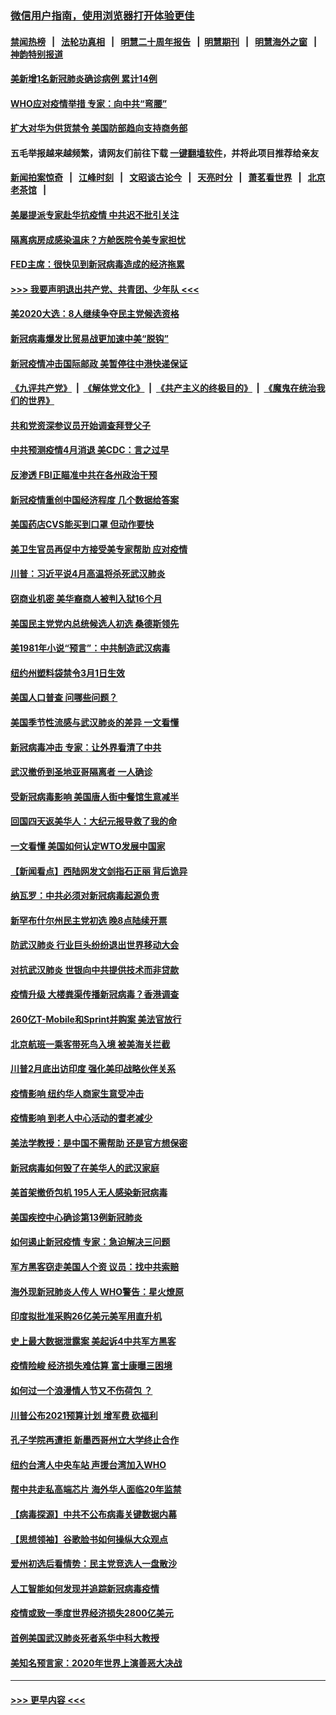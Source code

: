 ### [微信用户指南，使用浏览器打开体验更佳](https://github.com/gfw-breaker/banned-news1/blob/master/indexes/wechat-guide.md?t=0)
#### [禁闻热榜](热点新闻.md?t=0)  &nbsp;&nbsp;|&nbsp;&nbsp; [法轮功真相](https://github.com/gfw-breaker/truth/blob/master/README.md?t=0) &nbsp;&nbsp;|&nbsp;&nbsp; [明慧二十周年报告](https://github.com/gfw-breaker/mh-reports/blob/master/README.md?t=0) &nbsp;&nbsp;|&nbsp;&nbsp;[明慧期刊](https://github.com/gfw-breaker/mh-qikan) &nbsp;&nbsp;|&nbsp;&nbsp; [明慧海外之窗](https://github.com/gfw-breaker/mh-news/blob/master/README.md?t=0) &nbsp;&nbsp;|&nbsp;&nbsp; [神韵特别报道](https://github.com/gfw-breaker/mh-news/blob/master/shenyun.md?t=0)
#### [美新增1名新冠肺炎确诊病例 累计14例](../pages/nsc412/n11864893.md?t=02131333) 
#### [WHO应对疫情举措 专家：向中共“弯腰”](../pages/nsc412/n11864727.md?t=02131333) 
#### [扩大对华为供货禁令 美国防部趋向支持商务部](../pages/nsc412/n11864773.md?t=02131333) 
#### 五毛举报越来越频繁，请网友们前往下载 [一键翻墙软件](https://github.com/gfw-breaker/ssr-accounts)，并将此项目推荐给亲友
#### [新闻拍案惊奇](https://github.com/gfw-breaker/banned-news1/blob/master/pages/link4.md) &nbsp;&nbsp;|&nbsp;&nbsp; [江峰时刻](https://github.com/gfw-breaker/banned-news1/blob/master/pages/link4.md) &nbsp;&nbsp;|&nbsp;&nbsp; [文昭谈古论今](https://github.com/gfw-breaker/banned-news1/blob/master/pages/link4.md) &nbsp;&nbsp;|&nbsp;&nbsp; [天亮时分](https://github.com/gfw-breaker/banned-news1/blob/master/pages/link4.md) &nbsp;&nbsp;|&nbsp;&nbsp; [萧茗看世界](https://github.com/gfw-breaker/banned-news1/blob/master/pages/link4.md) &nbsp;&nbsp;|&nbsp;&nbsp; [北京老茶馆](https://github.com/gfw-breaker/banned-news1/blob/master/pages/link4.md) &nbsp;&nbsp;|&nbsp;&nbsp; 
#### [美屡提派专家赴华抗疫情 中共迟不批引关注](../pages/nsc412/n11864719.md?t=02131333) 
#### [隔离病房成感染温床？方舱医院令美专家担忧](../pages/nsc412/n11864575.md?t=02131333) 
#### [FED主席：很快见到新冠病毒造成的经济拖累](../pages/nsc412/n11864507.md?t=02131333) 
#### [>>> 我要声明退出共产党、共青团、少年队 <<<](https://github.com/begood0513/goodnews/blob/master/quit/letter.md) 
#### [美2020大选：8人继续争夺民主党候选资格](../pages/nsc412/n11864327.md?t=02131333) 
#### [新冠病毒爆发比贸易战更加速中美“脱钩”](../pages/nsc412/n11864470.md?t=02131333) 
#### [新冠疫情冲击国际邮政 美暂停往中港快递保证](../pages/nsc412/n11864207.md?t=02131333) 
#### [《九评共产党》](https://github.com/begood0513/9ping.md/blob/master/README.md) &nbsp;|&nbsp; [《解体党文化》](../../../../jtdwh.md/blob/master/README.md)  &nbsp;|&nbsp; [《共产主义的终极目的》](../../../../gczydzjmd.md/blob/master/README.md) &nbsp;|&nbsp; [《魔鬼在统治我们的世界》](../../../../mgztzwmdsj.md/blob/master/README.md) 
#### [共和党资深参议员开始调查拜登父子](../pages/nsc412/n11863984.md?t=02131333) 
#### [中共预测疫情4月消退 美CDC：言之过早](../pages/nsc412/n11864310.md?t=02131333) 
#### [反渗透 FBI正瞄准中共在各州政治干预](../pages/nsc412/n11864300.md?t=02131333) 
#### [新冠疫情重创中国经济程度 几个数据给答案](../pages/nsc412/n11864203.md?t=02131333) 
#### [美国药店CVS能买到口罩 但动作要快](../pages/nsc412/n11862438.md?t=02131333) 
#### [美卫生官员再促中方接受美专家帮助 应对疫情](../pages/nsc412/n11864043.md?t=02131333) 
#### [川普：习近平说4月高温将杀死武汉肺炎](../pages/nsc412/n11860814.md?t=02131333) 
#### [窃商业机密 美华裔商人被判入狱16个月](../pages/nsc412/n11863911.md?t=02131333) 
#### [美国民主党党内总统候选人初选 桑德斯领先](../pages/nsc412/n11863475.md?t=02131333) 
#### [美1981年小说“预言”：中共制造武汉病毒](../pages/nsc412/n11863306.md?t=02131333) 
#### [纽约州塑料袋禁令3月1日生效](../pages/nsc412/n11862832.md?t=02131333) 
#### [美国人口普查  问哪些问题？](../pages/nsc412/n11862808.md?t=02131333) 
#### [美国季节性流感与武汉肺炎的差异 一文看懂](../pages/nsc412/n11862428.md?t=02131333) 
#### [新冠病毒冲击 专家：让外界看清了中共](../pages/nsc412/n11862280.md?t=02131333) 
#### [武汉撤侨到圣地亚哥隔离者 一人确诊](../pages/nsc412/n11862460.md?t=02131333) 
#### [受新冠病毒影响 美国唐人街中餐馆生意减半](../pages/nsc412/n11861940.md?t=02131333) 
#### [回国四天返美华人：大纪元报导救了我的命](../pages/nsc412/n11862181.md?t=02131333) 
#### [一文看懂 美国如何认定WTO发展中国家](../pages/nsc412/n11862051.md?t=02131333) 
#### [【新闻看点】西陆网发文剑指石正丽 背后诡异](../pages/nsc412/n11861792.md?t=02131333) 
#### [纳瓦罗：中共必须对新冠病毒起源负责](../pages/nsc412/n11861810.md?t=02131333) 
#### [新罕布什尔州民主党初选 晚8点陆续开票](../pages/nsc412/n11861872.md?t=02131333) 
#### [防武汉肺炎 行业巨头纷纷退出世界移动大会](../pages/nsc412/n11861795.md?t=02131333) 
#### [对抗武汉肺炎 世银向中共提供技术而非贷款](../pages/nsc412/n11861652.md?t=02131333) 
#### [疫情升级 大楼粪渠传播新冠病毒？香港调查](../pages/nsc412/n11861556.md?t=02131333) 
#### [260亿T-Mobile和Sprint并购案 美法官放行](../pages/nsc412/n11861511.md?t=02131333) 
#### [北京航班一乘客带死鸟入境 被美海关拦截](../pages/nsc412/n11861317.md?t=02131333) 
#### [川普2月底出访印度 强化美印战略伙伴关系](../pages/nsc412/n11860557.md?t=02131333) 
#### [疫情影响  纽约华人商家生意受冲击](../pages/nsc412/n11860284.md?t=02131333) 
#### [疫情影响  到老人中心活动的耆老减少](../pages/nsc412/n11860199.md?t=02131333) 
#### [美法学教授：是中国不需帮助 还是官方想保密](../pages/nsc412/n11859492.md?t=02131333) 
#### [新冠病毒如何毁了在美华人的武汉家庭](../pages/nsc412/n11859524.md?t=02131333) 
#### [美首架撤侨包机 195人无人感染新冠病毒](../pages/nsc412/n11859908.md?t=02131333) 
#### [美国疾控中心确诊第13例新冠肺炎](../pages/nsc412/n11859966.md?t=02131333) 
#### [如何遏止新冠疫情 专家：急迫解决三问题](../pages/nsc412/n11859685.md?t=02131333) 
#### [军方黑客窃走美国人个资 议员：找中共索赔](../pages/nsc412/n11859371.md?t=02131333) 
#### [海外现新冠肺炎人传人 WHO警告：星火燎原](../pages/nsc412/n11859252.md?t=02131333) 
#### [印度拟批准采购26亿美元美军用直升机](../pages/nsc412/n11859143.md?t=02131333) 
#### [史上最大数据泄露案 美起诉4中共军方黑客](../pages/nsc412/n11859115.md?t=02131333) 
#### [疫情险峻 经济损失难估算 富士康曝三困境](../pages/nsc412/n11859120.md?t=02131333) 
#### [如何过一个浪漫情人节又不伤荷包 ？](../pages/nsc412/n11858969.md?t=02131333) 
#### [川普公布2021预算计划 增军费 砍福利](../pages/nsc412/n11859012.md?t=02131333) 
#### [孔子学院再遭拒 新墨西哥州立大学终止合作](../pages/nsc412/n11858661.md?t=02131333) 
#### [纽约台湾人中央车站  声援台湾加入WHO](../pages/nsc412/n11857757.md?t=02131333) 
#### [帮中共走私高端芯片 海外华人面临20年监禁](../pages/nsc412/n11855016.md?t=02131333) 
#### [【病毒探源】中共不公布病毒关键数据内幕](../pages/nsc412/n11856584.md?t=02131333) 
#### [【思想领袖】谷歌脸书如何操纵大众观点](../pages/nsc412/n11680874.md?t=02131333) 
#### [爱州初选后看情势：民主党竞选人一盘散沙](../pages/nsc412/n11856557.md?t=02131333) 
#### [人工智能如何发现并追踪新冠病毒疫情](../pages/nsc412/n11856398.md?t=02131333) 
#### [疫情或致一季度世界经济损失2800亿美元](../pages/nsc412/n11855639.md?t=02131333) 
#### [首例美国武汉肺炎死者系华中科大教授](../pages/nsc412/n11855500.md?t=02131333) 
#### [美知名预言家：2020年世界上演善恶大决战](../pages/nsc412/n11855418.md?t=02131333) 

----
#### [ >>> 更早内容 <<< ](../indexes/nsc412-earlier.md)
